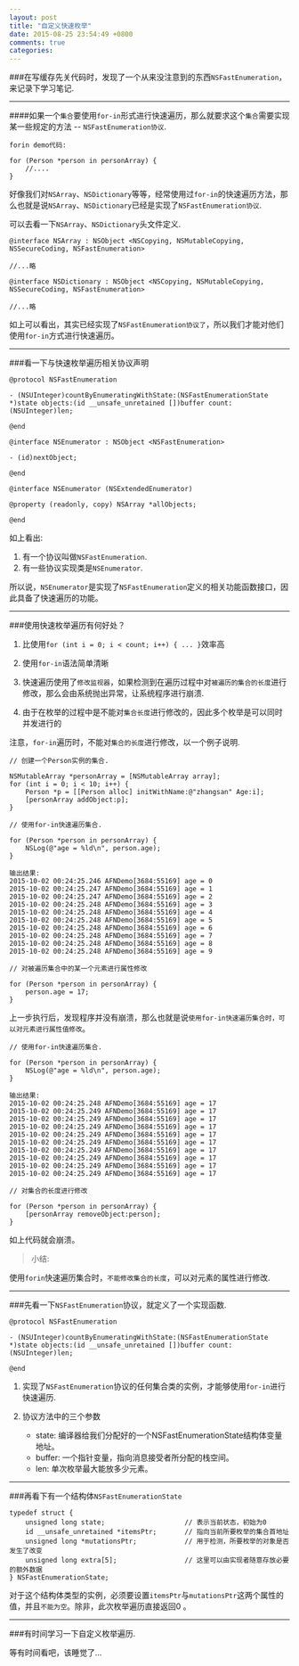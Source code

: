 ```yaml
---
layout: post
title: "自定义快速枚举"
date: 2015-08-25 23:54:49 +0800
comments: true
categories: 
---
```


###在写缓存先关代码时，发现了一个从来没注意到的东西`NSFastEnumeration`，来记录下学习笔记.


***

####如果一个`集合`要使用`for-in`形式进行快速遍历，那么就要求这个`集合`需要实现某一些规定的方法 -- `NSFastEnumeration协议`.

```
forin demo代码:

for (Person *person in personArray) {
	//....
}
```

好像我们对`NSArray`、`NSDictionary`等等，经常使用过`for-in`的快速遍历方法，那么也就是说`NSArray`、`NSDictionary`已经是实现了`NSFastEnumeration协议`.

可以去看一下`NSArray`、`NSDictionary`头文件定义.

```
@interface NSArray : NSObject <NSCopying, NSMutableCopying, NSSecureCoding, NSFastEnumeration>

//...略
```

```
@interface NSDictionary : NSObject <NSCopying, NSMutableCopying, NSSecureCoding, NSFastEnumeration>

//...略
```	

如上可以看出，其实已经实现了`NSFastEnumeration协议了`，所以我们才能对他们使用`for-in`方式进行快速遍历。

***

###看一下与快速枚举遍历相关协议声明

```
@protocol NSFastEnumeration

- (NSUInteger)countByEnumeratingWithState:(NSFastEnumerationState *)state objects:(id __unsafe_unretained [])buffer count:(NSUInteger)len;

@end

@interface NSEnumerator : NSObject <NSFastEnumeration>

- (id)nextObject;

@end

@interface NSEnumerator (NSExtendedEnumerator)

@property (readonly, copy) NSArray *allObjects;

@end
```

如上看出:

1. 有一个协议叫做`NSFastEnumeration`.
2. 有一些协议实现类是`NSEnumerator`.

所以说，`NSEnumerator`是实现了`NSFastEnumeration`定义的相关功能函数接口，因此具备了快速遍历的功能。

***

###使用快速枚举遍历有何好处？

1. 比使用`for (int i = 0; i < count; i++) { ... }`效率高

2. 使用`for-in`语法简单清晰

3. 快速遍历使用了`修改监视器`，如果检测到在遍历过程中对`被遍历的集合的长度`进行修改，那么会由系统抛出异常，让系统程序进行崩溃.

4. 由于在枚举的过程中是不能对`集合长度`进行修改的，因此多个枚举是可以同时并发进行的

注意，`for-in`遍历时，不能对`集合的长度`进行修改，以一个例子说明.

```
// 创建一个Person实例的集合.

NSMutableArray *personArray = [NSMutableArray array];
for (int i = 0; i < 10; i++) {
    Person *p = [[Person alloc] initWithName:@"zhangsan" Age:i];
    [personArray addObject:p];
}
```

```
// 使用for-in快速遍历集合.

for (Person *person in personArray) {
    NSLog(@"age = %ld\n", person.age);
}

输出结果:
2015-10-02 00:24:25.246 AFNDemo[3684:55169] age = 0
2015-10-02 00:24:25.247 AFNDemo[3684:55169] age = 1
2015-10-02 00:24:25.247 AFNDemo[3684:55169] age = 2
2015-10-02 00:24:25.248 AFNDemo[3684:55169] age = 3
2015-10-02 00:24:25.248 AFNDemo[3684:55169] age = 4
2015-10-02 00:24:25.248 AFNDemo[3684:55169] age = 5
2015-10-02 00:24:25.248 AFNDemo[3684:55169] age = 6
2015-10-02 00:24:25.248 AFNDemo[3684:55169] age = 7
2015-10-02 00:24:25.248 AFNDemo[3684:55169] age = 8
2015-10-02 00:24:25.248 AFNDemo[3684:55169] age = 9
```

```
// 对被遍历集合中的某一个元素进行属性修改

for (Person *person in personArray) {
    person.age = 17;
}
```

上一步执行后，发现程序并没有崩溃，那么也就是说`使用for-in快速遍历集合时，可以对元素进行属性值修改`。

```
// 使用for-in快速遍历集合.

for (Person *person in personArray) {
    NSLog(@"age = %ld\n", person.age);
}

输出结果:
2015-10-02 00:24:25.248 AFNDemo[3684:55169] age = 17
2015-10-02 00:24:25.249 AFNDemo[3684:55169] age = 17
2015-10-02 00:24:25.249 AFNDemo[3684:55169] age = 17
2015-10-02 00:24:25.249 AFNDemo[3684:55169] age = 17
2015-10-02 00:24:25.249 AFNDemo[3684:55169] age = 17
2015-10-02 00:24:25.249 AFNDemo[3684:55169] age = 17
2015-10-02 00:24:25.249 AFNDemo[3684:55169] age = 17
2015-10-02 00:24:25.249 AFNDemo[3684:55169] age = 17
2015-10-02 00:24:25.249 AFNDemo[3684:55169] age = 17
2015-10-02 00:24:25.249 AFNDemo[3684:55169] age = 17
```

```
// 对集合的长度进行修改

for (Person *person in personArray) {
    [personArray removeObject:person];
}
```

如上代码就会崩溃。

> 小结:

使用`forin`快速遍历集合时，`不能修改集合的长度`，可以对元素的属性进行修改.

***

###先看一下`NSFastEnumeration`协议，就定义了一个实现函数.

```
@protocol NSFastEnumeration

- (NSUInteger)countByEnumeratingWithState:(NSFastEnumerationState *)state objects:(id __unsafe_unretained [])buffer count:(NSUInteger)len;

@end
```

1. 实现了`NSFastEnumeration`协议的任何集合类的实例，才能够使用`for-in`进行快速遍历.

2. 协议方法中的三个参数
	* state: 编译器给我们分配好的一个NSFastEnumerationState结构体变量地址。
	* buffer: 一个指针变量，指向消息接受者所分配的栈空间。
	* len: 单次枚举最大能放多少元素。


***

###再看下有一个结构体`NSFastEnumerationState`

```
typedef struct {
    unsigned long state;					// 表示当前状态，初始为0
    id __unsafe_unretained *itemsPtr;		// 指向当前所要枚举的集合首地址
    unsigned long *mutationsPtr;			// 用于检测，所要枚举的对象是否发生了改变
    unsigned long extra[5];					// 这里可以由实现者随意存放必要的额外数据
} NSFastEnumerationState;
```

对于这个结构体类型的实例，必须要设置`itemsPtr`与`mutationsPtr`这两个属性的值，并且`不能为空`。除非，此次枚举遍历直接返回0 。	

***

###有时间学习一下自定义枚举遍历.

等有时间看吧，该睡觉了...